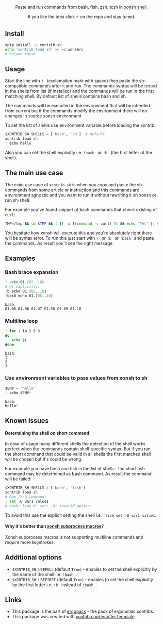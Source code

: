<p align="center">  
Paste and run commands from bash, fish, zsh, tcsh in <a href="https://xon.sh">xonsh shell</a>.
</p>

<p align="center">  
If you like the idea click ⭐ on the repo and stay tuned.
</p>


## Install
```bash
xpip install -U xontrib-sh
echo 'xontrib load sh' >> ~/.xonshrc
# Reload xonsh
```

## Usage

Start the line with `! ` (exclamation mark with space) then paste the sh-compatible commands after it and run. 
The commands syntax will be tested in the shells from list (if installed) and the commands will be run in 
the first matching shell. By default list of shells contains bash and sh. 

The commands will be executed in the environment that will be inherited from current but if the commands modify 
the environment there will no changes in source xonsh environment.

To set the list of shells use environment variable before loading the xontrib:
```python
$XONTRIB_SH_SHELLS = ['bash', 'sh']  # default
xontrib load sh
! echo hello
```

Also you can set the shell explicitly i.e. `!bash ` or `!b ` (the first letter of the shell).

## The main use case

The main use case of `xontrib-sh` is when you copy and paste the sh-commands from some article or instruction 
and this commands are environment agnostic and you want to run it without rewriting it on xonsh or run sh-shell. 

For example you've found snippet of bash commands that check existing of `curl`:
```bash
TMP=/tmp && cd $TMP && ( [[ -x $(command -v curl) ]] && echo "Yes" || echo "No" )  
```

You hesitate how xonsh will execute this and you're absolutely right there will be syntax error. 
To run this just start with `! ` or `!b ` or `!bash ` and paste the commands. As result you'll see the right message.

## Examples

### Bash brace expansion
```bash
! echo 01.{05..10}
# Or explicitly:
!b echo 01.{05..10}
!bash echo 01.{05..10}
``` 
```
bash:
01.05 01.06 01.07 01.08 01.09 01.10
```

### Multiline loop
```bash
! for i in 1 2 3
do
   echo $i
done
```
```
bash:
1
2
3
```

### Use environment variables to pass values from xonsh to sh
```python
$ENV = 'hello'
! echo $ENV!
```
```
bash:
hello!
```

## Known issues

#### Determining the shell on short command

In case of usage many different shells the detection of the shell works perfect when the commands contain shell-specific syntax.
But if you run the short command that could be valid in all shells the first matched shell will be chosen but it's could be wrong. 
 
For example you have bash and fish in the list of shells. The short fish command may be determined as bash command.
As result the command will be failed:
```python
$XONTRIB_SH_SHELLS = ['bash', 'fish']
xontrib load sh
# Run fish command:
! set -U var1 value1
# bash: line 0: set: -U: invalid option
```
To avoid this use the explicit setting the shell i.e. `!fish set -U var1 value1`.

#### Why it's better than [xonsh subprocess macros](https://xon.sh/tutorial_macros.html#subprocess-macros)?

Xonsh subprocess macros is not supporting multiline commands and require more keystrokes.

## Additional options

* `$XONTRIB_SH_USEFULL` (default `True`) - enables to set the shell explicitly by the name of the shell i.e. `!bash `.
* `$XONTRIB_SH_USEFIRST` (default `True`) - enables to set the shell explicitly by the first letter i.e. `!b ` instead of `!bash `.

## Links 
* This package is the part of [ergopack](https://github.com/anki-code/xontrib-ergopack) - the pack of ergonomic xontribs.
* This package was created with [xontrib cookiecutter template](https://github.com/xonsh/xontrib-cookiecutter).
